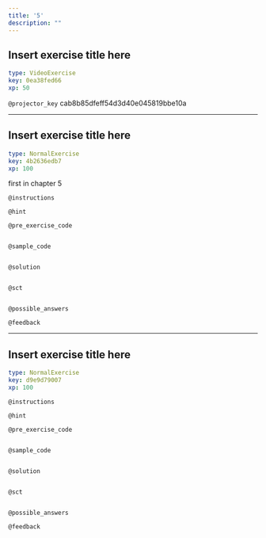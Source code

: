 ```yaml
---
title: '5'
description: ""
---
```


## Insert exercise title here

```yaml
type: VideoExercise
key: 0ea38fed66
xp: 50
```

`@projector_key`
cab8b85dfeff54d3d40e045819bbe10a

---

## Insert exercise title here

```yaml
type: NormalExercise
key: 4b2636edb7
xp: 100
```

first in chapter 5

`@instructions`


`@hint`


`@pre_exercise_code`
```{python}

```

`@sample_code`
```{python}

```

`@solution`
```{python}

```

`@sct`
```{python}

```

`@possible_answers`


`@feedback`


---

## Insert exercise title here

```yaml
type: NormalExercise
key: d9e9d79007
xp: 100
```



`@instructions`


`@hint`


`@pre_exercise_code`
```{python}

```

`@sample_code`
```{python}

```

`@solution`
```{python}

```

`@sct`
```{python}

```

`@possible_answers`


`@feedback`
